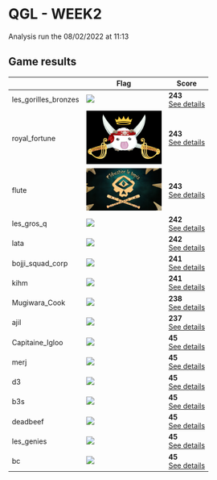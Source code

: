 # QGL - WEEK2

Analysis run the 08/02/2022 at 11:13

## Game results

||Flag|Score|
|--|--|--|
|les_gorilles_bronzes|<img src="../flags/les_gorilles_bronzes.png" width="150" height="" />|**243**<br>[See details](./pool-11)|
|royal_fortune|<img src="../flags/royal_fortune.png" width="150" height="" />|**243**<br>[See details](./pool-14)|
|flute|<img src="../flags/flute.png" width="150" height="" />|**243**<br>[See details](./pool-16)|
|les_gros_q|<img src="../flags/les_gros_q.png" width="150" height="" />|**242**<br>[See details](./pool-8)|
|lata|<img src="../flags/lata.png" width="150" height="" />|**242**<br>[See details](./pool-13)|
|bojji_squad_corp|<img src="../flags/bojji_squad_corp.png" width="150" height="" />|**241**<br>[See details](./pool-12)|
|kihm|<img src="../flags/kihm.png" width="150" height="" />|**241**<br>[See details](./pool-15)|
|Mugiwara_Cook|<img src="../flags/Mugiwara_Cook.png" width="150" height="" />|**238**<br>[See details](./pool-10)|
|ajil|<img src="../flags/ajil.png" width="150" height="" />|**237**<br>[See details](./pool-9)|
|Capitaine_Igloo|<img src="../flags/Capitaine_Igloo.png" width="150" height="" />|**45**<br>[See details](./pool-0)|
|merj|<img src="../flags/merj.png" width="150" height="" />|**45**<br>[See details](./pool-1)|
|d3|<img src="../flags/d3.png" width="150" height="" />|**45**<br>[See details](./pool-2)|
|b3s|<img src="../flags/b3s.png" width="150" height="" />|**45**<br>[See details](./pool-3)|
|deadbeef|<img src="../flags/deadbeef.png" width="150" height="" />|**45**<br>[See details](./pool-4)|
|les_genies|<img src="../flags/les_genies.png" width="150" height="" />|**45**<br>[See details](./pool-5)|
|bc|<img src="../flags/bc.png" width="150" height="" />|**45**<br>[See details](./pool-6)|
